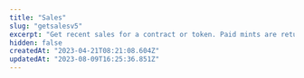 ```yaml
---
title: "Sales"
slug: "getsalesv5"
excerpt: "Get recent sales for a contract or token. Paid mints are returned in this `sales` endpoint, free mints can be found in the `/activities/` endpoints. Array of contracts max limit is 20."
hidden: false
createdAt: "2023-04-21T08:21:08.604Z"
updatedAt: "2023-08-09T16:25:36.851Z"
---
```


